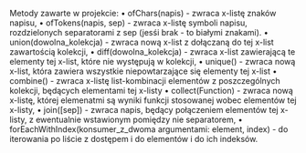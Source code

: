 Metody zawarte w projekcie:
    • ofChars(napis) - zwraca x-listę znaków napisu,
    • ofTokens(napis, sep) - zwraca x-listę symboli napisu, rozdzielonych separatorami z sep (jesśi brak - to białymi znakami).
    • union(dowolna_kolekcja)  -  zwraca  nową x-list z dołączaną do tej x-list  zawartością kolekcji,
    • diff(dowolna_kolekcja) - zwraca x-list zawierającą te elementy tej x-list, które nie występują w kolekcji,
    • unique() - zwraca nową x-list, która zawiera wszystkie niepowtarzające się elementy tej x-list
    • combine() - zwraca x-listę list-kombinacji elementów z poszczególnych kolekcji, będących elementami tej x-listy
    • collect(Function) - zwraca nową x-listę, której elemenatmi są wyniki funkcji stosowanej wobec elementów tej x-listy,
    • join([sep]) - zwraca napis, będący połączeniem elementów tej x-listy, z ewentualnie wstawionym pomiędzy nie separatorem,
    • forEachWithIndex(konsumer_z_dwoma argumentami: element, index) - do iterowania po liście z dostępem i do elementów i do ich indeksów.
